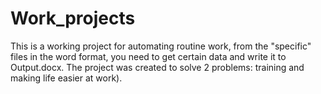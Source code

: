 # Work_projects
This is a working project for automating routine work, from the "specific" files in the word format, you need to get certain data and write it to Output.docx.
The project was created to solve 2 problems: training and making life easier at work).

